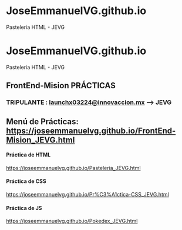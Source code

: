 # JoseEmmanuelVG.github.io
Pasteleria HTML - JEVG

# JoseEmmanuelVG.github.io
Pasteleria HTML - JEVG

## FrontEnd-Mision PRÁCTICAS
### TRIPULANTE : launchx03224@innovaccion.mx --> JEVG

## Menú de Prácticas: https://joseemmanuelvg.github.io/FrontEnd-Mision_JEVG.html

#### Práctica de HTML
https://joseemmanuelvg.github.io/Pasteleria_JEVG.html

#### Práctica de CSS
https://joseemmanuelvg.github.io/Pr%C3%A1ctica-CSS_JEVG.html

#### Práctica de JS
https://joseemmanuelvg.github.io/Pokedex_JEVG.html
